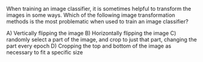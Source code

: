 When training an image classifier, it is sometimes helpful to transform the images in some ways. 
Which of the following image transformation methods is the most problematic when used to train an image classifier?

A) Vertically flipping the image
B) Horizontally flipping the image
C) randomly select a part of the image, and crop to just that part, changing the part every epoch
D) Cropping the top and bottom of the image as necessary to fit a specific size